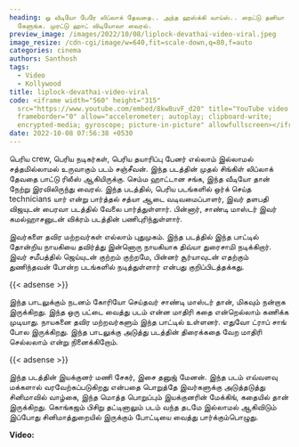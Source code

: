 ```yaml
---
heading: ஓ வீடியோ பேரே லிப்லாக் தேவதை.. அந்த ஹஸ்க்கி வாய்ஸ்.. நைட்டு தனியா
  கேளுங்க. முரட்டு ஹாட் விடியோவா வைரல்.
preview_image: /images/2022/10/08/liplock-devathai-video-viral.jpeg
image_resize: /cdn-cgi/image/w=640,fit=scale-down,q=80,f=auto
categories: cinema
authors: Santhosh
tags:
  - Video
  - Kollywood
title: liplock-devathai-video-viral
code: <iframe width="560" height="315"
  src="https://www.youtube.com/embed/8kw8uvF_d20" title="YouTube video player"
  frameborder="0" allow="accelerometer; autoplay; clipboard-write;
  encrypted-media; gyroscope; picture-in-picture" allowfullscreen></iframe>
date: 2022-10-08 07:56:38 +0530
---
```

பெரிய crew, பெரிய நடிகர்கள், பெரிய தயாரிப்பு பேனர் எல்லாம் இல்லாமல் சத்தமில்லாமல் உருவாகும் படம் சஞ்சீவன். இந்த படத்தின் முதல் சிங்கிள் லிப்லாக் தேவதை பாட்டு ரிலீஸ் ஆகியிருக்கு. செம்ம ஹாட்டான சங்க, இந்த வீடியோ தான் நேற்று இரவிலிருந்து வைரல். இந்த படத்தில், பெரிய படங்களில் ஒர்க் செய்த technicians யார் என்று பார்த்தல் சத்யா ஆடை வடிவமைப்பாளர், இவர் தளபதி விஜயுடன் பைரவா படத்தில் வேலை பார்த்துள்ளார். பின்னார், சாண்டி மாஸ்டர் இவர் கமல்ஹாசனுடன் விக்ரம் படத்தின் பணிபுரிந்துள்ளார்.

இவர்களை தவிர மற்றவர்கள் எல்லாம் புதுமுகம். இந்த படத்தில் இந்த பாட்டில் தோன்றிய நாயகியை தவிர்த்து இன்னொரு நாயகியாக திவ்யா துரைசாமி நடிக்கிறார். இவர் சமீபத்தில் ஜெய்யுடன் குற்றம் குற்றமே, பின்னர் சூர்யாவுடன் எதற்கும் துணிந்தவன் போன்ற படங்களில் நடித்துள்ளார் என்பது குறிப்பிடத்தக்கது.

{{< adsense >}}

இந்த பாடலுக்கும் நடனம் கோரியோ செய்தவர் சாண்டி மாஸ்டர் தான், மிகவும் நன்றாக இருக்கிறது. இந்த ஒரு பட்டை வைத்து படம் என்ன மாதிரி கதை என்றெல்லாம் கணிக்க முடியாது. நாயகனை தவிர மற்றவர்களும் இந்த பாட்டில் உள்ளனர். எதுவோ ட்ராப் சாங் போல இருக்கிறது. இந்த பாடலுக்கு அடுத்து படத்தின் திரைக்கதை வேற மாதிரி செல்லலாம் என்று நினைக்கிறோம்.

{{< adsense >}}

இந்த படத்தின் இயக்குனர் மணி சேகர், இசை தனுஜ் மேனன். இந்த படம் எவ்வளவு மக்களால் வரவேற்கப்படுகிறது என்பதை பொறுத்தே இவர்களுக்கு அடுத்தடுத்து சினிமாவில் வாழ்கை, இந்த மொத்த பொறுப்பும் இயக்குனரின் மேக்கிங், கதையில் தான் இருக்கிறது. கொங்கஜம் பிசிறு தட்டினாலும் படம் வந்த தடமே இல்லாமல் ஆகிவிடும் இப்போது சினிமாத்துறையில் இருக்கும் போட்டியை வைத்து பார்க்கும்பொழுது. 

**V﻿ideo:**
